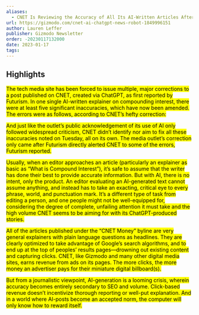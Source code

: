 ```yaml
---
aliases:
  - CNET Is Reviewing the Accuracy of All Its AI-Written Articles After Multiple Major Corrections
url: https://gizmodo.com/cnet-ai-chatgpt-news-robot-1849996151
author: Lauren Leffer
publisher: Gizmodo Newsletter
order: -20230117132000
date: 2023-01-17
tags:
---
```


## Highlights
<mark>The tech media site has been forced to issue multiple, major corrections to a post published on CNET, created via ChatGPT, as first reported by Futurism. In one single AI-written explainer on compounding interest, there were at least five significant inaccuracies, which have now been amended. The errors were as follows, according to CNET’s hefty correction:</mark>

<mark>And just like the outlet’s public acknowledgement of its use of AI only followed widespread criticism, CNET didn’t identify nor aim to fix all these inaccuracies noted on Tuesday, all on its own. The media outlet’s correction only came after Futurism directly alerted CNET to some of the errors, Futurism reported.</mark>

<mark>Usually, when an editor approaches an article (particularly an explainer as basic as “What is Compound Interest”), it’s safe to assume that the writer has done their best to provide accurate information. But with AI, there is no intent, only the product. An editor evaluating an AI-generated text cannot assume anything, and instead has to take an exacting, critical eye to every phrase, world, and punctuation mark. It’s a different type of task from editing a person, and one people might not be well-equipped for, considering the degree of complete, unfailing attention it must take and the high volume CNET seems to be aiming for with its ChatGPT-produced stories.</mark>

<mark>All of the articles published under the “CNET Money” byline are very general explainers with plain language questions as headlines. They are clearly optimized to take advantage of Google’s search algorithms, and to end up at the top of peoples’ results pages—drowning out existing content and capturing clicks. CNET, like Gizmodo and many other digital media sites, earns revenue from ads on its pages. The more clicks, the more money an advertiser pays for their miniature digital billboard(s).</mark>

<mark>But from a journalistic viewpoint, AI-generation is a looming crisis, wherein accuracy becomes entirely secondary to SEO and volume. Click-based revenue doesn’t incentivize thorough reporting or well-put explanation. And in a world where AI-posts become an accepted norm, the computer will only know how to reward itself.</mark>

